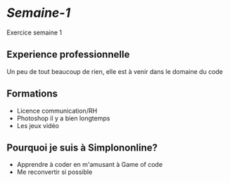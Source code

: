 # _Semaine-1_
Exercice semaine 1


## Experience professionnelle

Un peu de tout beaucoup de rien, 
elle est à venir dans le domaine du code

## Formations

* Licence communication/RH
* Photoshop il y a bien longtemps
* Les jeux vidéo

## Pourquoi je suis à Simplononline?

* Apprendre à coder en m'amusant à Game of code 
* Me reconvertir si possible

